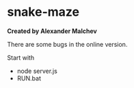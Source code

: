 # snake-maze

<b>Created by Alexander Malchev</b>
<p>There are some bugs in the online version.</p>
<p>Start with</p>

<ul>
    <li>node server.js</li>
    <li>RUN.bat</li>
</ul>